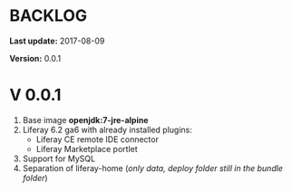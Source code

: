 # BACKLOG

__Last update:__ 2017-08-09

__Version:__ 0.0.1

# V 0.0.1
1. Base image __openjdk:7-jre-alpine__
2. Liferay 6.2 ga6 with already installed plugins:
    * Liferay CE remote IDE connector
    * Liferay Marketplace portlet
3. Support for MySQL
4. Separation of liferay-home (*only data, deploy folder still in the bundle folder*)